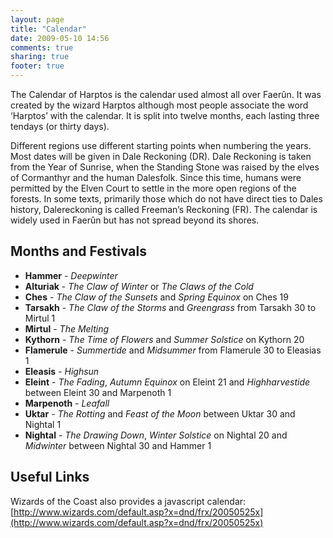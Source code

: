 ```yaml
---
layout: page
title: "Calendar"
date: 2009-05-10 14:56
comments: true
sharing: true
footer: true
---
```

The Calendar of Harptos is the calendar used almost all over Faerûn. It was created by the wizard Harptos although most people associate the word ‘Harptos’ with the calendar. It is split into twelve months, each lasting three tendays (or thirty days).

Different regions use different starting points when numbering the years. Most dates will be given in Dale Reckoning (DR). Dale Reckoning is taken from the Year of Sunrise, when the Standing Stone was raised by the elves of Cormanthyr and the human Dalesfolk. Since this time, humans were permitted by the Elven Court to settle in the more open regions of the forests. In some texts, primarily those which do not have direct ties to Dales history, Dalereckoning is called Freeman’s Reckoning (FR). The calendar is widely used in Faerûn but has not spread beyond its shores.

## Months and Festivals
* **Hammer** - _Deepwinter_
* **Alturiak** - _The Claw of Winter_ or _The Claws of the Cold_
* **Ches** - _The Claw of the Sunsets_ and _Spring Equinox_ on Ches 19
* **Tarsakh** - _The Claw of the Storms_ and _Greengrass_ from Tarsakh 30 to Mirtul 1
* **Mirtul** - _The Melting_
* **Kythorn** - _The Time of Flowers_ and _Summer Solstice_ on Kythorn 20
* **Flamerule** - _Summertide_ and _Midsummer_ from Flamerule 30 to Eleasias 1
* **Eleasis** - _Highsun_
* **Eleint** - _The Fading_, _Autumn Equinox_ on Eleint 21 and _Highharvestide_ between Eleint 30 and Marpenoth 1
* **Marpenoth** - _Leafall_
* **Uktar** - _The Rotting_ and _Feast of the Moon_ between Uktar 30 and Nightal 1
* **Nightal** - _The Drawing Down_, _Winter Solstice_ on Nightal 20 and _Midwinter_ between Nightal 30 and Hammer 1

## Useful Links

Wizards of the Coast also provides a javascript calendar: [http://www.wizards.com/default.asp?x=dnd/frx/20050525x](http://www.wizards.com/default.asp?x=dnd/frx/20050525x)